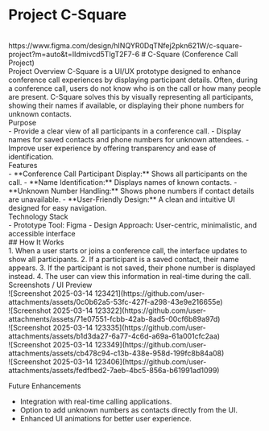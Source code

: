 # Project C-Square
<br>
https://www.figma.com/design/hINQYR0DqTNfej2pkn621W/c-square-project?m=auto&t=IIdmivcd5TlgT2F7-6
# C-Square (Conference Call Project)
<br>
 Project Overview
C-Square is a UI/UX prototype designed to enhance conference call experiences by displaying participant details. Often, during a conference call, users do not know who is on the call or how many people are present. C-Square solves this by visually representing all participants, showing their names if available, or displaying their phone numbers for unknown contacts.
<br>
  Purpose 
<br>
- Provide a clear view of all participants in a conference call.
- Display names for saved contacts and phone numbers for unknown attendees.
- Improve user experience by offering transparency and ease of identification.
<br>
  Features
<br>
- **Conference Call Participant Display:** Shows all participants on the call.
- **Name Identification:** Displays names of known contacts.
- **Unknown Number Handling:** Shows phone numbers if contact details are unavailable.
- **User-Friendly Design:** A clean and intuitive UI designed for easy navigation.
<br>
 Technology Stack
<br>
- Prototype Tool: Figma
- Design Approach: User-centric, minimalistic, and accessible interface
<br>
## How It Works
<br>
1. When a user starts or joins a conference call, the interface updates to show all participants.
2. If a participant is a saved contact, their name appears.
3. If the participant is not saved, their phone number is displayed instead.
4. The user can view this information in real-time during the call.
<br>
  Screenshots / UI Preview
<br>
![Screenshot 2025-03-14 123421](https://github.com/user-attachments/assets/0c0b62a5-53fc-427f-a298-43e9e216655e)
<br>
![Screenshot 2025-03-14 123322](https://github.com/user-attachments/assets/71e07551-fcbb-42ab-8ad5-00cf6b89a97d)
<br>
![Screenshot 2025-03-14 123335](https://github.com/user-attachments/assets/b1d3da27-6a77-4c6d-a69a-61a001cfc2aa)
<br>
![Screenshot 2025-03-14 123349](https://github.com/user-attachments/assets/cb478c94-c13b-438e-958d-199fc8b84a08)
<br>
![Screenshot 2025-03-14 123406](https://github.com/user-attachments/assets/fedfbed2-7aeb-4bc5-856a-b61991ad1099)
<br>

  Future Enhancements
<br>
- Integration with real-time calling applications.
- Option to add unknown numbers as contacts directly from the UI.
- Enhanced UI animations for better user experience.





